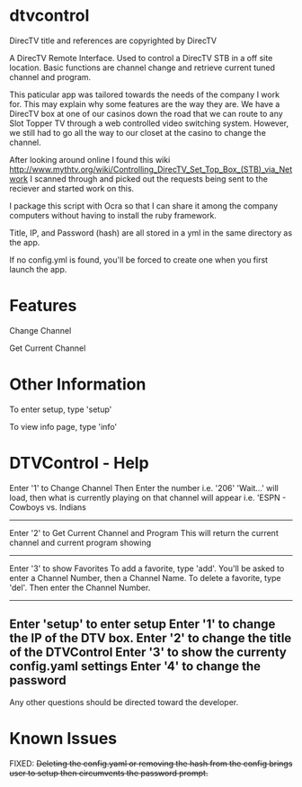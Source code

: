 dtvcontrol
==========
DirecTV title and references are copyrighted by DirecTV

A DirecTV Remote Interface.  Used to control a DirecTV STB in a off site location.  Basic functions are channel change and retrieve current tuned channel and program.

This paticular app was tailored towards the needs of the company I work for.  This may explain why some features are the way they are.  We have a DirecTV box at one of our casinos down the road that we can route to any Slot Topper TV through a web controlled video switching system.  However, we still had to go all the way to our closet at the casino to change the channel.  

After looking around online I found this wiki http://www.mythtv.org/wiki/Controlling_DirecTV_Set_Top_Box_(STB)_via_Network  I scanned through and picked out the requests being sent to the reciever and started work on this.  

I package this script with Ocra so that I can share it among the company computers without having to install the ruby framework.

Title, IP, and Password (hash) are all stored in a yml in the same directory as the app.

If no config.yml is found, you'll be forced to create one when you first launch the app.


Features
========
Change Channel

Get Current Channel

Other Information
=================
To enter setup, type 'setup'

To view info page, type 'info'


DTVControl - Help
===================

 Enter '1' to Change Channel
 Then Enter the number i.e. '206'
 'Wait...' will load, then what is currently playing on that channel
 will appear
 i.e. 'ESPN - Cowboys vs. Indians

 ----------------------------------------------
 Enter '2' to Get Current Channel and Program
 This will return the current channel and current program showing

 ----------------------------------------------
 Enter '3' to show Favorites
  To add a favorite, type 'add'.  You'll be asked to enter a Channel Number,
  then a Channel Name.
  To delete a favorite, type 'del'.  Then enter the Channel Number.

 ----------------------------------------------
 Enter 'setup' to enter setup
  Enter '1' to change the IP of the DTV box.
  Enter '2' to change the title of the DTVControl
  Enter '3' to show the currenty config.yaml settings
  Enter '4' to change the password
 ----------------------------------------------

 Any other questions should be directed toward the developer.

Known Issues
============
FIXED: ~~Deleting the config.yaml or removing the hash from the config brings user to setup then circumvents the password prompt.~~


